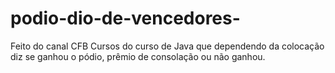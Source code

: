 # podio-dio-de-vencedores-
Feito do canal CFB Cursos do curso de Java que dependendo da colocação diz se ganhou o pódio,  prêmio de consolação ou não ganhou.
